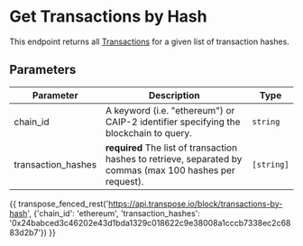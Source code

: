 # Get Transactions by Hash
This endpoint returns all [Transactions](../models/transaction_model.md) for a given list of transaction hashes.

## Parameters
| Parameter | Description | Type |
| -------- | ---------- | --- |
| chain_id | A keyword (i.e. "ethereum") or CAIP-2 identifier specifying the blockchain to query. | `string` |
| transaction_hashes | **required** The list of transaction hashes to retrieve, separated by commas (max 100 hashes per request). | `[string]` | 

{{ transpose_fenced_rest('https://api.transpose.io/block/transactions-by-hash', {'chain_id': 'ethereum', 'transaction_hashes': '0x24babced3c46202e43d1bda1329c018622c9e38008a1cccb7338ec2c6883d2b7'}) }}

